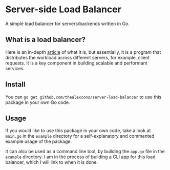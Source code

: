 # Server-side Load Balancer

A simple load balancer for servers/backends written in Go. 

## What is a load balancer?

Here is an in-depth [article](https://www.digitalocean.com/community/tutorials/what-is-load-balancing) of what it is, but essentially, it is a program that distributes the workload across different servers, for example, client requests. It is a key component in building scalable and performant services.

## Install

You can `go get github.com/thealexcons/server-load-balancer` to use this package in your own Go code.

## Usage
If you would like to use this package in your own code, take a look at `main.go` in the `example` directory for a self-explanatory and commented example usage of the package.

It can also be used as a command line tool, by building the `app.go` file in the `example` directory. I am in the process of building a CLI app for this load balancer, which I will link to when it is done.

